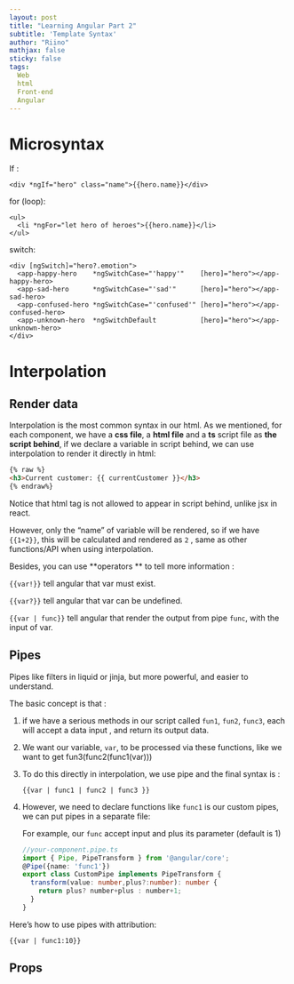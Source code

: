```yaml
---
layout: post
title: "Learning Angular Part 2"
subtitle: 'Template Syntax'
author: "Riino"
mathjax: false
sticky: false
tags:
  Web
  html
  Front-end
  Angular
---
```


# Microsyntax

If :

```
<div *ngIf="hero" class="name">{{hero.name}}</div>
```

for (loop):

```
<ul>
  <li *ngFor="let hero of heroes">{{hero.name}}</li>
</ul>
```

switch:

```
<div [ngSwitch]="hero?.emotion">
  <app-happy-hero    *ngSwitchCase="'happy'"    [hero]="hero"></app-happy-hero>
  <app-sad-hero      *ngSwitchCase="'sad'"      [hero]="hero"></app-sad-hero>
  <app-confused-hero *ngSwitchCase="'confused'" [hero]="hero"></app-confused-hero>
  <app-unknown-hero  *ngSwitchDefault           [hero]="hero"></app-unknown-hero>
</div>
```

# Interpolation

## Render data

Interpolation is the most common syntax in our html. As we mentioned, for each component, we have a **css file**, a **html file** and a **ts** script file as **the script behind**, if we declare a variable in script behind, we can use interpolation to render it directly in html:

```html
{% raw %}
<h3>Current customer: {{ currentCustomer }}</h3>
{% endraw%}
```

Notice that html tag is not allowed to appear in script behind, unlike jsx in react.

However, only the “name” of variable will be rendered, so if we have `{{1+2}}`, this will be calculated and rendered as `2` , same as other functions/API when using interpolation.

Besides, you can use **operators ** to tell more information :

`{{var!}}` tell angular that var must exist.

`{{var?}}` tell angular that var can be undefined.

`{{var | func}}` tell angular that render the output from pipe `func`, with the input of var.

## Pipes

Pipes like filters in liquid or jinja, but more powerful, and easier to understand.

The basic concept is that :

1. if we have a serious methods in our script called `fun1`, `fun2`, `func3`, each will accept a data input , and return its output data.

2. We want our variable, `var`, to be processed via these functions, like we want to get fun3(func2(func1(var)))

3. To do this directly in interpolation, we use pipe and the final syntax is :

   ```
   {{var | func1 | func2 | func3 }}
   ```

4. However, we need to declare functions like  `func1` is our custom pipes, we can put pipes in a separate file:

   For example, our `func` accept input and plus its parameter (default is 1)

   ```typescript
   //your-component.pipe.ts
   import { Pipe, PipeTransform } from '@angular/core';
   @Pipe({name: 'func1'})
   export class CustomPipe implements PipeTransform {
     transform(value: number,plus?:number): number {
       return plus? number+plus : number+1;
     }
   }
   ```

    

Here’s how to use pipes with attribution:

```
{{var | func1:10}}
```

## Props

